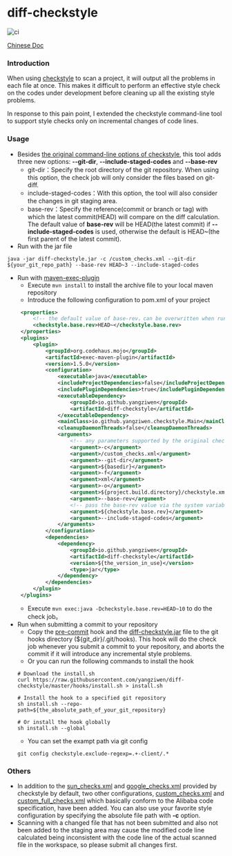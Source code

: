 # diff-checkstyle
![ci](https://www.travis-ci.org/yangziwen/diff-checkstyle.svg?branch=master)

[Chinese Doc](https://github.com/yangziwen/diff-checkstyle/blob/master/README_CN.md)
### Introduction
When using [checkstyle](http://checkstyle.sourceforge.net/) to scan a project, it will output all the problems in each file at once. This makes it difficult to perform an effective style check on the codes under development before cleaning up all the existing style problems.

In response to this pain point, I extended the checkstyle command-line tool to support style checks only on incremental changes of code lines.

### Usage
* Besides [the original command-line options of checkstyle](http://checkstyle.sourceforge.net/cmdline.html), this tool adds three new options: <b>--git-dir</b>, <b>--include-staged-codes</b> and <b>--base-rev</b>
    * git-dir：Specify the root directory of the git repository. When using this option, the check job will only consider the files based on git-diff.
    * include-staged-codes：With this option, the tool will also consider the changes in git staging area.
    * base-rev：Specify the reference(commit or branch or tag) with which the latest commit(HEAD) will compare on the diff calculation. The default value of <b>base-rev</b> will be HEAD(the latest commit) if <b>--include-staged-codes</b> is used, otherwise the default is HEAD~(the first parent of the latest commit).
* Run with the jar file
```
java -jar diff-checkstyle.jar -c /custom_checks.xml --git-dir ${your_git_repo_path} --base-rev HEAD~3 --include-staged-codes
```
* Run with [maven-exec-plugin](http://www.mojohaus.org/exec-maven-plugin/)
   * Execute `mvn install` to install the archive file to your local maven repository
   * Introduce the following configuration to pom.xml of your project
   ```xml
    <properties>
        <!-- the default value of base-rev，can be overwritten when running -->
        <checkstyle.base.rev>HEAD~</checkstyle.base.rev>
    </properties>
    <plugins>
        <plugin>
            <groupId>org.codehaus.mojo</groupId>
            <artifactId>exec-maven-plugin</artifactId>
            <version>1.5.0</version>
            <configuration>
                <executable>java</executable>
                <includeProjectDependencies>false</includeProjectDependencies>
                <includePluginDependencies>true</includePluginDependencies>
                <executableDependency>
                    <groupId>io.github.yangziwen</groupId>
                    <artifactId>diff-checkstyle</artifactId>
                </executableDependency>
                <mainClass>io.github.yangziwen.checkstyle.Main</mainClass>
                <cleanupDaemonThreads>false</cleanupDaemonThreads>
                <arguments>
                    <!-- any parameters supported by the original checkstyle command-line tool -->
                    <argument>-c</argument>
                    <argument>/custom_checks.xml</argument>
                    <argument>--git-dir</argument>
                    <argument>${basedir}</argument>
                    <argument>-f</argument>
                    <argument>xml</argument>
                    <argument>-o</argument>
                    <argument>${project.build.directory}/checkstyle.xml</argument>
                    <argument>--base-rev</argument>
                    <!-- pass the base-rev value via the system variable -->
                    <argument>${checkstyle.base.rev}</argument>
                    <argument>--include-staged-codes</argument>
                </arguments>
            </configuration>
            <dependencies>
                <dependency>
                    <groupId>io.github.yangziwen</groupId>
                    <artifactId>diff-checkstyle</artifactId>
                    <version>${the_version_in_use}</version>
                    <type>jar</type>
                </dependency>
            </dependencies>
        </plugin>
    </plugins>
   ```
   * Execute `mvn exec:java -Dcheckstyle.base.rev=HEAD~10` to do the check job。
* Run when submitting a commit to your repository
    * Copy the [pre-commit](https://github.com/yangziwen/diff-checkstyle/blob/master/hooks/pre-commit) hook and the [diff-checkstyle.jar](https://github.com/yangziwen/diff-checkstyle/releases/download/0.0.3/diff-checkstyle.jar) file to the git hooks directory (${git_dir}/.git/hooks). This hook will do the check job whenever you submit a commit to your repository, and aborts the commit if it will introduce any incremental style problems.
    * Or you can run the following commands to install the hook
    ```Shell
    # Download the install.sh
    curl https://raw.githubusercontent.com/yangziwen/diff-checkstyle/master/hooks/install.sh > install.sh

    # Install the hook to a specified git repository
    sh install.sh --repo-path=${the_absolute_path_of_your_git_repository}

    # Or install the hook globally
    sh install.sh --global
    ```
    * You can set the exampt path via git config
    ```
    git config checkstyle.exclude-regexp=.+-client/.*
    ```

### Others
* In addition to the [sun_checks.xml](https://github.com/checkstyle/checkstyle/blob/master/src/main/resources/sun_checks.xml) and [google_checks.xml](https://github.com/checkstyle/checkstyle/blob/master/src/main/resources/google_checks.xml) provided by checkstyle by default, two other configurations, [custom_checks.xml](https://github.com/yangziwen/diff-checkstyle/blob/master/src/main/resources/custom_checks.xml) and [custom_full_checks.xml](https://github.com/yangziwen/diff-checkstyle/blob/master/src/main/resources/custom_full_checks.xml) which basically conform to the Alibaba code specification, have been added. You can also use your favorite style configuration by specifying the absolute file path with <b>-c</b> option.
* Scanning with a changed file that has not been submitted and also not been added to the staging area may cause the modified code line calculated being inconsistent with the code line of the actual scanned file in the workspace, so please submit all changes first.
